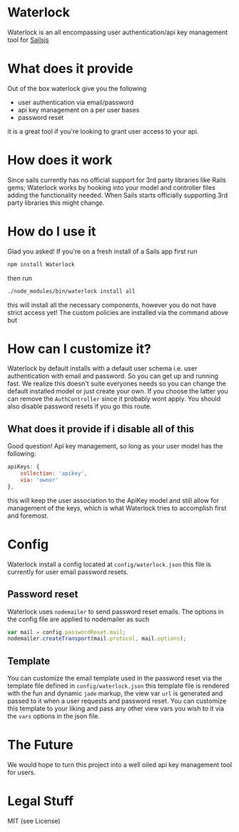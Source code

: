 # Waterlock
Waterlock is an all encompassing user authentication/api key management tool for [Sailsjs](http://sailsjs.com)

# What does it provide
Out of the box waterlock give you the following

* user authentication via email/password
* api key management on a per user bases
* password reset

it is a great tool if you're looking to grant user access to your api.

# How does it work
Since sails currently has no official support for 3rd party libraries like Rails gems; Waterlock works by hooking into your model and controller files adding the functionality needed. When Sails starts officially supporting 3rd party libraries this might change.

# How do I use it
Glad you asked! If you're on a fresh install of a Sails app first run
```bash
npm install Waterlock
```

then run
```bash
./node_modules/bin/waterlock install all
```
this will install all the necessary components, however you do not have strict access yet! The custom policies are installed via the command above but  

# How can I customize it?
Waterlock by default installs with a default user schema i.e. user authentication with email and password. So you can get up and running fast. We realize this doesn't suite everyones needs so you can change the default installed model or just create your own. If you choose the latter you can remove the `AuthController` since it probably wont apply. You should also disable password resets if you go this route.

## What does it provide if i disable all of this
Good question! Api key management, so long as your user model has the following:

```js
apiKeys: {
	collection: 'apikey',
    via: 'owner'
},
```

this will keep the user association to the ApiKey model and still allow for management of the keys, which is what Waterlock tries to accomplish first and foremost.

# Config
Waterlock install a config located at `config/waterlock.json` this file is currently for user email password resets. 

## Password reset
Waterlock uses `nodemailer` to send password reset emails. The options in the config file are applied to nodemailer as such
```js
var mail = config.passwordReset.mail;
nodemailer.createTransport(mail.protocol, mail.options);
```

## Template
You can customize the email template used in the password reset via the template file defined in `config/waterlock.json` this template file is rendered with the fun and dynamic `jade` markup, the view var `url` is generated and passed to it when a user requests and password reset. You can customize this template to your liking and pass any other view vars you wish to it via the `vars` options in the json file.

# The Future
We would hope to turn this project into a well oiled api key management tool for users.

# Legal Stuff
MIT (see License)